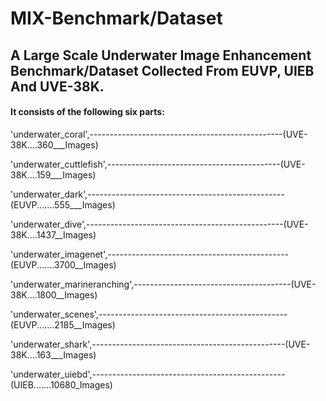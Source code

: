 MIX-Benchmark/Dataset
=====================

A Large Scale Underwater Image Enhancement Benchmark/Dataset Collected From EUVP, UIEB And UVE-38K.
---------------------------------------------------------------------------------------------------

#### It consists of the following six parts:

'underwater_coral',------------------------------------------------(UVE-38K....360___Images)

'underwater_cuttlefish',-------------------------------------------(UVE-38K....159___Images)

'underwater_dark',-------------------------------------------------(EUVP.......555___Images)

'underwater_dive',-------------------------------------------------(UVE-38K....1437__Images)

'underwater_imagenet',---------------------------------------------(EUVP.......3700__Images)

'underwater_marineranching',---------------------------------------(UVE-38K....1800__Images)

'underwater_scenes',-----------------------------------------------(EUVP.......2185__Images)

'underwater_shark',------------------------------------------------(UVE-38K....163___Images)

'underwater_uiebd',------------------------------------------------(UIEB.......10680_Images) 


